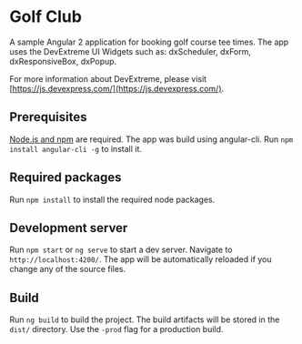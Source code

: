 # Golf Club
A sample Angular 2 application for booking golf course tee times. The app uses the DevExtreme UI Widgets such as: dxScheduler, dxForm, dxResponsiveBox, dxPopup.

For more information about DevExtreme, please visit [https://js.devexpress.com/](https://js.devexpress.com/).

## Prerequisites
[Node.js and npm](https://docs.npmjs.com/getting-started/installing-node) are required.
The app was build using angular-cli. Run `npm install angular-cli -g` to install it.

## Required packages
Run `npm install` to install the required node packages. 

## Development server
Run `npm start` or `ng serve` to start a dev server. Navigate to `http://localhost:4200/`. The app will be automatically reloaded if you change any of the source files.

## Build
Run `ng build` to build the project. The build artifacts will be stored in the `dist/` directory. Use the `-prod` flag for a production build.